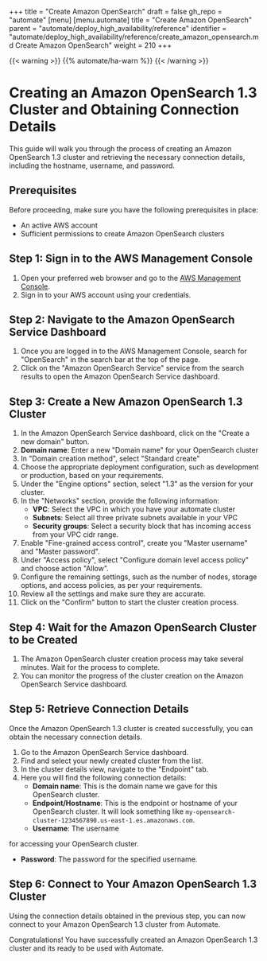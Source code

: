 +++
title = "Create Amazon OpenSearch"
draft = false
gh_repo = "automate"
[menu]
  [menu.automate]
    title = "Create Amazon OpenSearch"
    parent = "automate/deploy_high_availability/reference"
    identifier = "automate/deploy_high_availability/reference/create_amazon_opensearch.md Create Amazon OpenSearch"
    weight = 210
+++

{{< warning >}}
{{% automate/ha-warn %}}
{{< /warning >}}

# Creating an Amazon OpenSearch 1.3 Cluster and Obtaining Connection Details

This guide will walk you through the process of creating an Amazon OpenSearch 1.3 cluster and retrieving the necessary connection details, including the hostname, username, and password.

## Prerequisites
Before proceeding, make sure you have the following prerequisites in place:
- An active AWS account
- Sufficient permissions to create Amazon OpenSearch clusters

## Step 1: Sign in to the AWS Management Console
1. Open your preferred web browser and go to the [AWS Management Console](https://console.aws.amazon.com/).
2. Sign in to your AWS account using your credentials.

## Step 2: Navigate to the Amazon OpenSearch Service Dashboard
1. Once you are logged in to the AWS Management Console, search for "OpenSearch" in the search bar at the top of the page.
2. Click on the "Amazon OpenSearch Service" service from the search results to open the Amazon OpenSearch Service dashboard.

## Step 3: Create a New Amazon OpenSearch 1.3 Cluster
1. In the Amazon OpenSearch Service dashboard, click on the "Create a new domain" button.
2. **Domain name**: Enter a new "Domain name" for your OpenSearch cluster
3. In "Domain creation method", select "Standard create"
4. Choose the appropriate deployment configuration, such as development or production, based on your requirements.
5. Under the "Engine options" section, select "1.3" as the version for your cluster.
6. In the "Networks" section, provide the following information:
   - **VPC**: Select the VPC in which you have your automate cluster
   - **Subnets**: Select all three private subnets available in your VPC
   - **Security groups**: Select a security block that has incoming access from your VPC cidr range.
7. Enable "Fine-grained access control", create you "Master username" and "Master password".
8. Under "Access policy", select "Configure domain level access policy" and choose action "Allow".
9. Configure the remaining settings, such as the number of nodes, storage options, and access policies, as per your requirements.
10. Review all the settings and make sure they are accurate.
11. Click on the "Confirm" button to start the cluster creation process.

## Step 4: Wait for the Amazon OpenSearch Cluster to be Created
1. The Amazon OpenSearch cluster creation process may take several minutes. Wait for the process to complete.
2. You can monitor the progress of the cluster creation on the Amazon OpenSearch Service dashboard.

## Step 5: Retrieve Connection Details
Once the Amazon OpenSearch 1.3 cluster is created successfully, you can obtain the necessary connection details.

1. Go to the Amazon OpenSearch Service dashboard.
2. Find and select your newly created cluster from the list.
3. In the cluster details view, navigate to the "Endpoint" tab.
4. Here you will find the following connection details:
   - **Domain name**: This is the domain name we gave for this OpenSearch cluster.
   - **Endpoint/Hostname**: This is the endpoint or hostname of your OpenSearch cluster. It will look something like `my-opensearch-cluster-1234567890.us-east-1.es.amazonaws.com`.
   - **Username**: The username

 for accessing your OpenSearch cluster.
   - **Password**: The password for the specified username.

## Step 6: Connect to Your Amazon OpenSearch 1.3 Cluster
Using the connection details obtained in the previous step, you can now connect to your Amazon OpenSearch 1.3 cluster from Automate.

Congratulations! You have successfully created an Amazon OpenSearch 1.3 cluster and its ready to be used with Automate.